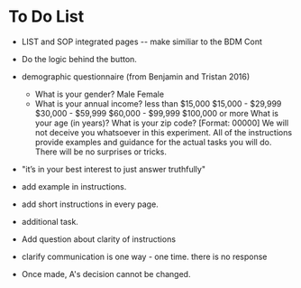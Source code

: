 # To Do List

* LIST and SOP integrated pages -- make similiar to the BDM Cont

* Do the logic behind the button. 

* demographic questionnaire (from Benjamin and Tristan 2016) 
    - What is your gender?   Male   Female 
    - What is your annual income?
      less than $15,000
      $15,000 - $29,999
      $30,000 - $59,999
      $60,000 - $99,999
      $100,000 or more
    What is your age (in years)?
    What is your zip code? [Format: 00000]
    We will not deceive you whatsoever in this experiment. All of the instructions provide examples
    and guidance for the actual tasks you will do. There will be no surprises or tricks.

* "it’s in your best interest to just answer truthfully"

* add example in instructions.

* add short instructions in every page. 

* additional task.
 
* Add question about clarity of instructions 

* clarify communication is one way - one time. there is no response 

* Once made, A's decision cannot be changed.  
